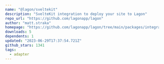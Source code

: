 ```yaml
---
name: "@lagon/sveltekit"
description: "SvelteKit integration to deploy your site to Lagon"
repo_url: "https://github.com/lagonapp/lagon"
author: "matt.straka"
homepage: "https://github.com/lagonapp/lagon/tree/main/packages/integrations/sveltekit"
downloads: 5
dependents: 1
updated: "2023-06-29T17:37:54.721Z"
github_stars: 1341
tags: 
  - adapter
---
```

